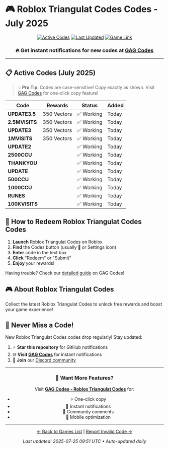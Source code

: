 # 🎮 Roblox Triangulat Codes Codes - July 2025

<div align="center">

[![Active Codes](https://img.shields.io/badge/Active%20Codes-12-brightgreen)](https://gagcodes.com/roblox/roblox-triangulate)
[![Last Updated](https://img.shields.io/badge/Last%20Updated-Today-orange)](https://gagcodes.com/roblox/roblox-triangulate)
[![Game Link](https://img.shields.io/badge/Play-Roblox%20Triangulat%20Codes-red)](https://www.roblox.com/games/)

### 🔥 **Get instant notifications for new codes at [GAG Codes](https://gagcodes.com/roblox/roblox-triangulate)**

</div>

---

## 📋 Active Codes (July 2025)

> 💡 **Pro Tip**: Codes are case-sensitive! Copy exactly as shown. Visit [GAG Codes](https://gagcodes.com/roblox/roblox-triangulate) for one-click copy feature!

| Code | Rewards | Status | Added |
|------|---------|--------|-------|
| **UPDATE3.5** | 350 Vectors | ✅ Working | Today |
| **2.5MVISITS** | 350 Vectors | ✅ Working | Today |
| **UPDATE3** | 350 Vectors | ✅ Working | Today |
| **1MVISITS** | 350 Vectors | ✅ Working | Today |
| **UPDATE2** |  | ✅ Working | Today |
| **2500CCU** |  | ✅ Working | Today |
| **THANKYOU** |  | ✅ Working | Today |
| **UPDATE** |  | ✅ Working | Today |
| **500CCU** |  | ✅ Working | Today |
| **1000CCU** |  | ✅ Working | Today |
| **RUNES** |  | ✅ Working | Today |
| **100KVISITS** |  | ✅ Working | Today |


## 📖 How to Redeem Roblox Triangulat Codes Codes

1. **Launch** Roblox Triangulat Codes on Roblox
2. **Find** the Codes button (usually 🎁 or Settings icon)
3. **Enter** code in the text box
4. **Click** "Redeem" or "Submit"
5. **Enjoy** your rewards!

Having trouble? Check our [detailed guide](https://gagcodes.com/roblox/roblox-triangulate#how-to-redeem) on GAG Codes!

## 🎮 About Roblox Triangulat Codes

Collect the latest Roblox Triangulat Codes to unlock free rewards and boost your game experience!

## 🔔 Never Miss a Code!

New Roblox Triangulat Codes codes drop regularly! Stay updated:

1. ⭐ **Star this repository** for GitHub notifications
2. 🌐 **Visit [GAG Codes](https://gagcodes.com/roblox/roblox-triangulate)** for instant notifications
3. 💬 **Join** our [Discord community](https://gagcodes.com/discord)

---

<div align="center">

### 🚀 Want More Features?

Visit [**GAG Codes - Roblox Triangulat Codes**](https://gagcodes.com/roblox/roblox-triangulate) for:
- ⚡ One-click copy
- 🔔 Instant notifications  
- 💬 Community comments
- 📱 Mobile optimization

---

[← Back to Games List](README.md) | [Report Invalid Code →](https://github.com/yourusername/roblox-codes-directory/issues)

*Last updated: 2025-07-25 09:51 UTC • Auto-updated daily*

</div>